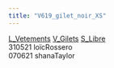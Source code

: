 ```yaml
---
title: "V619_gilet_noir_XS"
---
```


[L_Vetements](notes/equipements/L_Vetements.md) [V_Gilets](notes/equipements/vetements/V_Gilets.md) [S_Libre](notes/statut/S_Libre.md)\
310521 loïcRossero\
070621 shanaTaylor